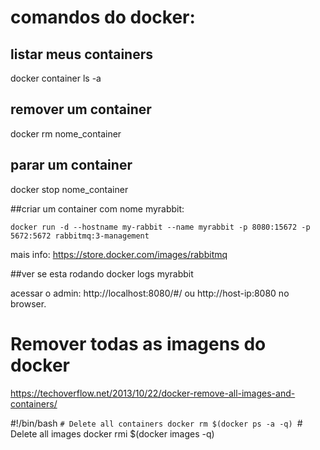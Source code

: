 
# comandos do docker:

## listar meus containers
docker container ls -a

## remover um container
docker rm nome_container

## parar um container 
docker stop nome_container

##criar um container com nome myrabbit:

`docker run -d --hostname my-rabbit --name myrabbit -p 8080:15672 -p 5672:5672 rabbitmq:3-management`


mais info: https://store.docker.com/images/rabbitmq

##ver se esta rodando
docker logs myrabbit

acessar o admin:
http://localhost:8080/#/ ou http://host-ip:8080 no browser.


# Remover todas as imagens do docker

https://techoverflow.net/2013/10/22/docker-remove-all-images-and-containers/

#!/bin/bash
`# Delete all containers
docker rm $(docker ps -a -q)
`# Delete all images
docker rmi $(docker images -q)







